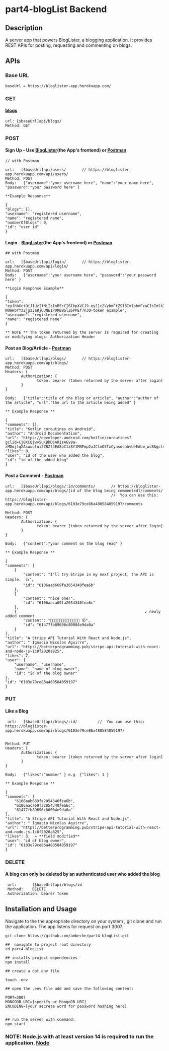 # part4-blogList Backend

## Description 
A server app that powers BlogLister, a blogging application. It provides REST APIs for posting, requesting and commenting on blogs.

## APIs
### Base URL 
    baseUrl = https://bloglister-app.herokuapp.com/
### GET
#### [blogs](https://bloglister-app.herokuapp.com/api/blogs/)
    url: [$baseUrl]api/blogs/
    Method: GET

### POST
#### Sign Up - Use [BlogLister](https://bloglister-2.herokuapp.com/)(the App's frontend) or [Postman](https://www.postman.com/downloads/)

    // with Postman
    
    url:   [$baseUrl]api/users/       // https://bloglister-app.herokuapp.com/api/users/
    Method: POST
    Body:   {"username":"your username here", "name":"your name here", "password":"your password here" }
    
    **Example Response**
    
    {
    "blogs": [],
    "username": "registered username",
    "name": "registered name",
    "numberOfBlogs": 0,
    "id": "user id"
    }

#### Login - [BlogLister](https://bloglister-2.herokuapp.com/)(the App's frontend) or [Postman](https://www.postman.com/downloads/)

    ## with Postman
    
    url:   [$baseUrl]api/login/       // https://bloglister-app.herokuapp.com/api/login/
    Method: POST
    Body:   {"username":"your username here", "password":"your password here" }
    
    **Login Response Example**
    
    {
    "token": "eyJhbGciOiJIUzI1NiIsInR5cCI6IkpXVCJ9.eyJ1c2VybmFtZSI6Im1pbmFzaCIsImlkIjoiNjE0NzZhMjI5Njk2YzgwMDA0ZTlkYTA4IiwiaWF0IjoxNjMyMDcyNTY5fQ._3oz-    NOWHbYYz2jgzJa8j6UNE1PDRBBSlZ6PPEf7n3Q-token example",
    "username": "registered username",
    "name": "registered name"
    }
    
    ** NOTE ** The token returned by the server is required for creating or modifying blogs: Authorization Header

#### Post an Blog/Article - [Postman](https://www.postman.com/downloads/)

    url:   [$baseUrl]api/blogs/       // https://bloglister-app.herokuapp.com/api/blogs/
    Method: POST
    Headers: {
           Authorization: {
                  token: bearer [token returned by the server after login]
           }
    }
    
    Body:   {"title":"title of the blog or article", "author":"author of the article", "url":"the url to the article being added" }
    
    ** Example Response **
    
    {
    "comments": [],
    "title": "Kotlin coroutines on Android",
    "author": "Android Documentation",
    "url": "https://developer.android.com/kotlin/coroutines?gclid=Cj0KCQjwv5uKBhD6ARIsAGv9a-zMDmjlqXAswuolui2ZBZf4EA8bC1x8Y1MNFmp2aJClmO5TxCynsosaAvUeEALw_wcB&gclsrc=aw.ds",
    "likes": 0,
    "user": "id of the user who added the blog",
    "id": "id of the added blog"
    }
 
 #### Post a Comment - [Postman](https://www.postman.com/downloads/)

    url:   [$baseUrl]api/blogs/:id/comments/       // https://bloglister-app.herokuapp.com/api/blogs/[id of the blog being commented]/comments/
                                                   //  You can use this:  https://bloglister-app.herokuapp.com/api/blogs/6103e79ce86a480584059197/comments
                                                   
    Method: POST
    Headers: {
           Authorization: {
                  token: bearer [token returned by the server after login]
           }
    }
    
    Body:   {"content":"your comment on the blog read" }
    
    ** Example Response **
    
    {
    "comments": [
        {
            "content": "I'll try Stripe in my next project, the API is simple.  👍",
            "id": "6106aab669fa2054340fea6b"
        },
        {
            "content": "nice one!",
            "id": "6106aaca69fa2054340fea6c"
        },
        {                                                         ↙️ newly added comment
            "content": "👏👏👏👏👏👏👏👏👏👏👏👏👏 😲",  
            "id": "61477fb89696c80004e9da0a"
        }
    ],
    "title": "A Stripe API Tutorial With React and Node.js",
    "author": " Ignacio Nicolas Aguirre",
    "url": "https://betterprogramming.pub/stripe-api-tutorial-with-react-and-node-js-1c8f2020a825",
    "likes": 7,
    "user": {
        "username": "username",
        "name": "name of blog owner",
        "id": "id of the blog owner"
    },
    "id": "6103e79ce86a480584059197"
    }
    

### PUT
#### Like a Blog

     url:   [$baseUrl]api/blogs/:id/         //  You can use this:  https://bloglister-app.herokuapp.com/api/blogs/6103e79ce86a480584059197/ 
                                                
                                                   
    Method: PUT
    Headers: {
           Authorization: {
                  token: bearer [token returned by the server after login]
           }
    }
    
    Body:   {"likes":"number" } e.g  {"likes": 1 }
    
    ** Example Response **
    
    {
    "comments": [
        "6106aab669fa2054340fea6b",
        "6106aaca69fa2054340fea6c",
        "61477fb89696c80004e9da0a"
    ],
    "title": "A Stripe API Tutorial With React and Node.js",
    "author": " Ignacio Nicolas Aguirre",
    "url": "https://betterprogramming.pub/stripe-api-tutorial-with-react-and-node-js-1c8f2020a825",
    "likes": 3,  ⬅️ **field modified**
    "user": "id of blog owner",
    "id": "6103e79ce86a480584059197"
    }
    
### DELETE

#### A blog can only be deleted by an authenticated user who added the blog
     
     url:       [$baseUrl]api/blogs/id
     Method:    DELETE
     Authorization: bearer Token
     
     
## Installation and Usage
Navigate to the the appropriate directory on your system , git clone and run the application. The app listens for request on port 3007. 

    git clone https://github.com/ambeche/part4-blogList.git
    
    ##  navigate to project root directory
    cd part4-blogList 
    
    ## installs project dependencies
    npm install  
    
    ## create a dot env file
    
    touch .env 
    
    ## open the .env file add and save the following content:
    
    PORT=3007
    MONGODB_URI=[specify ur MongoDB URI]
    ENCODING=[your secrete word for password hashing here]
         
         
    ## run the server with command: 
    npm start 

### NOTE: Node.js with at least version 14 is required to run the application. [Node](https://nodejs.org/en/download/)


    
    
    
   


   


